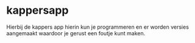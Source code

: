 kappersapp
==========

Hierbij de kappers app hierin kun je programmeren en er worden versies aangemaakt waardoor je gerust een foutje kunt maken.
